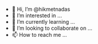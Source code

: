 - 👋 Hi, I’m @hikmetnadas
- 👀 I’m interested in ...
- 🌱 I’m currently learning ...
- 💞️ I’m looking to collaborate on ...
- 📫 How to reach me ...

<!---
hikmetnadas/hikmetnadas is a ✨ special ✨ repository because its `README.md` (this file) appears on your GitHub profile.
You can click the Preview link to take a look at your changes.
--->
